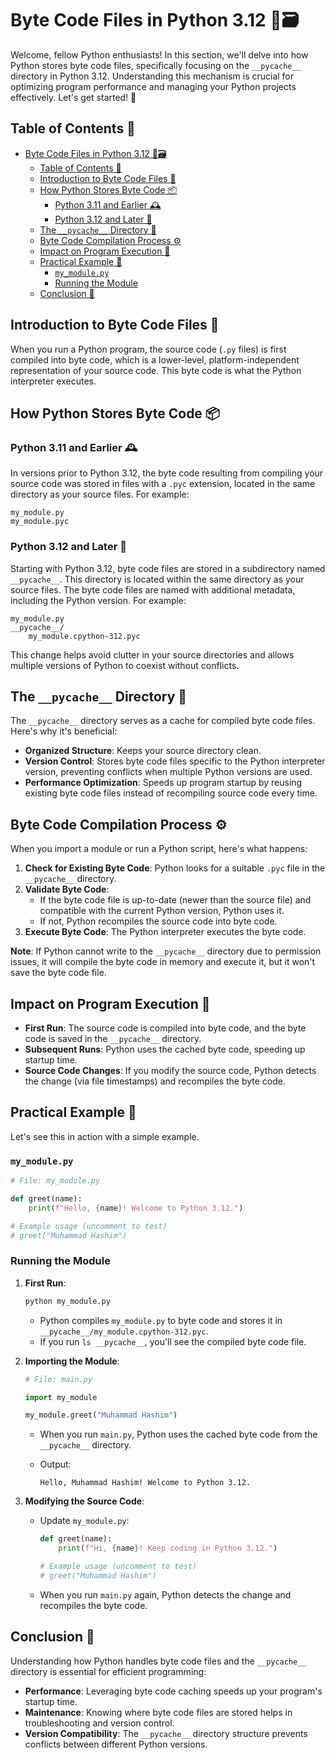 # Byte Code Files in Python 3.12 🐍🗃️

Welcome, fellow Python enthusiasts! In this section, we'll delve into how Python stores byte code files, specifically focusing on the `__pycache__` directory in Python 3.12. Understanding this mechanism is crucial for optimizing program performance and managing your Python projects effectively. Let's get started! 🚀


## Table of Contents 📖

- [Byte Code Files in Python 3.12 🐍🗃️](#byte-code-files-in-python-312-️)
  - [Table of Contents 📖](#table-of-contents-)
  - [Introduction to Byte Code Files 🧩](#introduction-to-byte-code-files-)
  - [How Python Stores Byte Code 📦](#how-python-stores-byte-code-)
    - [Python 3.11 and Earlier 🕰️](#python-311-and-earlier-️)
    - [Python 3.12 and Later 🔄](#python-312-and-later-)
  - [The `__pycache__` Directory 📂](#the-__pycache__-directory-)
  - [Byte Code Compilation Process ⚙️](#byte-code-compilation-process-️)
  - [Impact on Program Execution 🚀](#impact-on-program-execution-)
  - [Practical Example 📝](#practical-example-)
    - [`my_module.py`](#my_modulepy)
    - [Running the Module](#running-the-module)
  - [Conclusion 🎉](#conclusion-)


## Introduction to Byte Code Files 🧩

When you run a Python program, the source code (`.py` files) is first compiled into byte code, which is a lower-level, platform-independent representation of your source code. This byte code is what the Python interpreter executes.


## How Python Stores Byte Code 📦

### Python 3.11 and Earlier 🕰️

In versions prior to Python 3.12, the byte code resulting from compiling your source code was stored in files with a `.pyc` extension, located in the same directory as your source files. For example:

```
my_module.py
my_module.pyc
```

### Python 3.12 and Later 🔄

Starting with Python 3.12, byte code files are stored in a subdirectory named `__pycache__`. This directory is located within the same directory as your source files. The byte code files are named with additional metadata, including the Python version. For example:

```
my_module.py
__pycache__/
    my_module.cpython-312.pyc
```

This change helps avoid clutter in your source directories and allows multiple versions of Python to coexist without conflicts.


## The `__pycache__` Directory 📂

The `__pycache__` directory serves as a cache for compiled byte code files. Here's why it's beneficial:

- **Organized Structure**: Keeps your source directory clean.
- **Version Control**: Stores byte code files specific to the Python interpreter version, preventing conflicts when multiple Python versions are used.
- **Performance Optimization**: Speeds up program startup by reusing existing byte code files instead of recompiling source code every time.


## Byte Code Compilation Process ⚙️

When you import a module or run a Python script, here's what happens:

1. **Check for Existing Byte Code**: Python looks for a suitable `.pyc` file in the `__pycache__` directory.
2. **Validate Byte Code**:
   - If the byte code file is up-to-date (newer than the source file) and compatible with the current Python version, Python uses it.
   - If not, Python recompiles the source code into byte code.
3. **Execute Byte Code**: The Python interpreter executes the byte code.

**Note**: If Python cannot write to the `__pycache__` directory due to permission issues, it will compile the byte code in memory and execute it, but it won't save the byte code file.


## Impact on Program Execution 🚀

- **First Run**: The source code is compiled into byte code, and the byte code is saved in the `__pycache__` directory.
- **Subsequent Runs**: Python uses the cached byte code, speeding up startup time.
- **Source Code Changes**: If you modify the source code, Python detects the change (via file timestamps) and recompiles the byte code.


## Practical Example 📝

Let's see this in action with a simple example.

### `my_module.py`

```python
# File: my_module.py

def greet(name):
    print(f"Hello, {name}! Welcome to Python 3.12.")

# Example usage (uncomment to test)
# greet("Muhammad Hashim")
```

### Running the Module

1. **First Run**:

   ```bash
   python my_module.py
   ```

   - Python compiles `my_module.py` to byte code and stores it in `__pycache__/my_module.cpython-312.pyc`.
   - If you run `ls __pycache__`, you'll see the compiled byte code file.

2. **Importing the Module**:

   ```python
   # File: main.py

   import my_module

   my_module.greet("Muhammad Hashim")
   ```

   - When you run `main.py`, Python uses the cached byte code from the `__pycache__` directory.
   - Output:

     ```
     Hello, Muhammad Hashim! Welcome to Python 3.12.
     ```

3. **Modifying the Source Code**:

   - Update `my_module.py`:

     ```python
     def greet(name):
         print(f"Hi, {name}! Keep coding in Python 3.12.")

     # Example usage (uncomment to test)
     # greet("Muhammad Hashim")
     ```

   - When you run `main.py` again, Python detects the change and recompiles the byte code.


## Conclusion 🎉

Understanding how Python handles byte code files and the `__pycache__` directory is essential for efficient programming:

- **Performance**: Leveraging byte code caching speeds up your program's startup time.
- **Maintenance**: Knowing where byte code files are stored helps in troubleshooting and version control.
- **Version Compatibility**: The `__pycache__` directory structure prevents conflicts between different Python versions.

